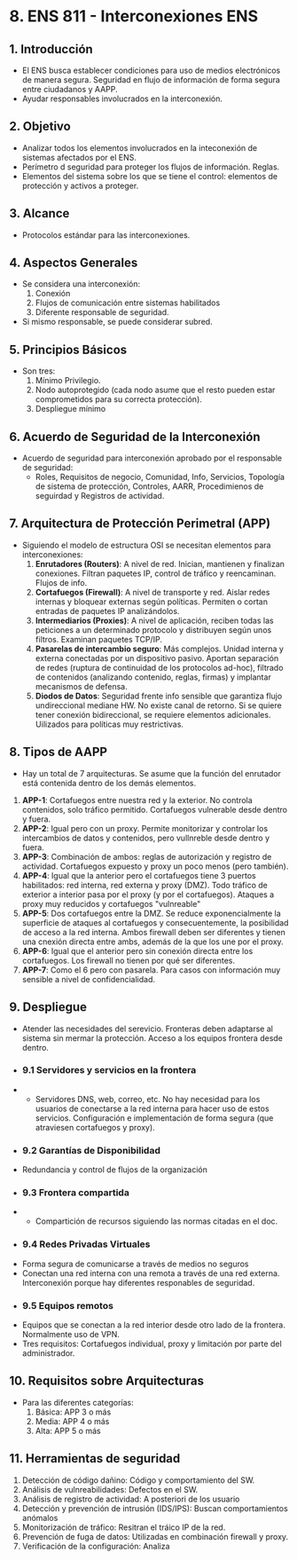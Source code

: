 # 8. ENS 811 - Interconexiones ENS

## 1. Introducción
- El ENS busca establecer condiciones para uso de medios electrónicos de manera segura. Seguridad en flujo de información de forma segura entre ciudadanos y AAPP.
- Ayudar responsables involucrados en la interconexión.

## 2. Objetivo
- Analizar todos los elementos involucrados en la inteconexión de sistemas afectados por el ENS.
- Perímetro d seguridad para proteger los flujos de información. Reglas.
- Elementos del sistema sobre los que se tiene el control: elementos de protección y activos a proteger.

## 3. Alcance
- Protocolos estándar para las interconexiones.

## 4. Aspectos Generales
- Se considera una interconexión:
  1. Conexión
  2. Flujos de comunicación entre sistemas habilitados
  3. Diferente responsable de seguridad.
- Si mismo responsable, se puede considerar subred.

## 5. Principios Básicos
- Son tres:
  1. Mínimo Privilegio.
  2. Nodo autoprotegido (cada nodo asume que el resto pueden estar comprometidos para su correcta protección).
  3. Despliegue mínimo

## 6. Acuerdo de Seguridad de la Interconexión
- Acuerdo de seguridad para interconexión aprobado por el responsable de seguridad:
  - Roles, Requisitos de negocio, Comunidad, Info, Servicios, Topología de sistema de protección, Controles, AARR, Procedimienos de seguirdad y Registros de actividad.

## 7. Arquitectura de Protección Perimetral (APP)
- Siguiendo el modelo de estructura OSI se necesitan elementos para interconexiones:
    1. **Enrutadores (Routers)**: A nivel de red. Inician, mantienen y finalizan conexiones. Filtran paquetes IP, control de tráfico y reencaminan. Flujos de info.
    2. **Cortafuegos (Firewall)**: A nivel de transporte y red. Aislar redes internas y bloquear externas según políticas. Permiten o cortan entradas de paquetes IP analizándolos.
    3. **Intermediarios (Proxies)**: A nivel de aplicación, reciben todas las peticiones a un determinado protocolo y distribuyen según unos filtros. Examinan paquetes TCP/IP. 
    4. **Pasarelas de intercambio seguro**: Más complejos. Unidad interna y externa conectadas por un dispositivo pasivo. Aportan separación de redes (ruptura de continuidad de los protocolos ad-hoc), filtrado de contenidos (analizando contenido, reglas, firmas) y implantar mecanismos de defensa.
    5. **Diodos de Datos**: Seguridad frente info sensible que garantiza flujo undireccional mediane HW. No existe canal de retorno. Si se quiere tener conexión bidireccional, se requiere elementos adicionales. Uilizados para políticas muy restrictivas.

## 8. Tipos de AAPP
- Hay un total de 7 arquitecturas. Se asume que la función del enrutador está contenida dentro de los demás elementos.
1. **APP-1**: Cortafuegos entre nuestra red y la exterior. No controla contenidos, solo tráfico permitido. Cortafuegos vulnerable desde dentro y fuera.
2. **APP-2**: Igual pero con un proxy. Permite monitorizar y controlar los intercambios de datos y contenidos, pero vullnreble desde dentro y fuera.
3. **APP-3**: Combinación de ambos: reglas de autorización y registro de actividad. Cortafuegos expuesto y proxy un poco menos (pero también).
4. **APP-4**: Igual que la anterior pero el cortafuegos tiene 3 puertos habilitados: red interna, red externa y proxy (DMZ). Todo tráfico de exterior a interior pasa por el proxy (y por el cortafuegos). Ataques a proxy muy reducidos y cortafuegos "vulnreable"
5. **APP-5**: Dos cortafuegos entre la DMZ. Se reduce exponencialmente la superficie de ataques al cortafuegos y consecuentemente, la posibilidad de acceso a la red interna. Ambos firewall deben ser diferentes y tienen una cnexión directa entre ambs, además de la que los une por el proxy.
6. **APP-6**: Igual que el anterior pero sin conexión directa entre los cortafuegos. Los firewall no tienen por qué ser diferentes. 
7. **APP-7**: Como el 6 pero con pasarela. Para casos con información muy sensible a nivel de confidencialidad.

## 9. Despliegue
- Atender las necesidades del serevicio. Fronteras deben adaptarse al sistema sin mermar la protección. Acceso a los equipos frontera desde dentro.
- ### 9.1 Servidores y servicios en la frontera
- - Servidores DNS, web, correo, etc. No hay necesidad para los usuarios de conectarse a la red interna para hacer uso de estos servicios. Configuración e implementación de forma segura (que atraviesen cortafuegos y proxy).
- ### 9.2 Garantías de Disponibilidad 
- Redundancia y control de flujos de la organización
- ### 9.3 Frontera compartida
- - Compartición de recursos siguiendo las normas citadas en el doc.
- ### 9.4 Redes Privadas Virtuales
- Forma segura de comunicarse a través de medios no seguros
- Conectan una red interna con una remota a través de una red externa. Interconexión porque hay diferentes responables de seguridad.
- ### 9.5 Equipos remotos 
- Equipos que se conectan a la red interior desde otro lado de la frontera. Normalmente uso de VPN.
- Tres requisitos: Cortafuegos individual, proxy y limitación por parte del administrador.

## 10. Requisitos sobre Arquitecturas
- Para las diferentes categorías:
  1. Básica: APP 3 o más
  2. Media: APP 4 o más
  3. Alta: APP 5 o más

## 11. Herramientas de seguridad
1. Detección de código dañino: Código y comportamiento del SW.
2. Análisis de vulnreabilidades: Defectos en el SW.
3. Análisis de registro de actividad: A posteriori de los usuario
4. Detección y prevención de intrusión (IDS/IPS): Buscan comportamientos anómalos
5. Monitorización de tráfico: Resitran el tráico IP de la red.
6. Prevención de fuga de datos: Utilizadas en combinación firewall y proxy.
7. Verificación de la configuración: Analiza
